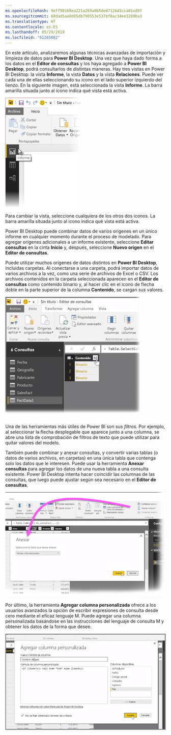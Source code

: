 ```yaml
---
ms.openlocfilehash: 9eff90168ea221a269a8b5ded712645cca01cd9f
ms.sourcegitcommit: 60dad5aa0d85db790553e537bf8ac34ee3289ba3
ms.translationtype: HT
ms.contentlocale: es-ES
ms.lasthandoff: 05/29/2019
ms.locfileid: "61265082"
---
```

En este artículo, analizaremos algunas técnicas avanzadas de importación y limpieza de datos para **Power BI Desktop**. Una vez que haya dado forma a los datos en el **Editor de consultas** y los haya agregado a **Power BI Desktop**, podrá consultarlos de distintas maneras. Hay tres vistas en Power BI Desktop: la vista **Informe**, la vista **Datos** y la vista **Relaciones**. Puede ver cada una de ellas seleccionando su icono en el lado superior izquierdo del lienzo. En la siguiente imagen, está seleccionada la vista **Informe**. La barra amarilla situada junto al icono indica qué vista está activa.

![](media/1-4-advanced-data-sources-and-transformation/1-4_1.png)

Para cambiar la vista, seleccione cualquiera de los otros dos iconos. La barra amarilla situada junto al icono indica qué vista está activa.

Power BI Desktop puede combinar datos de varios orígenes en un único informe en cualquier momento durante el proceso de modelado. Para agregar orígenes adicionales a un informe existente, seleccione **Editar consultas** en la cinta **Inicio** y, después, seleccione **Nuevo origen** en el **Editor de consultas**.

Puede utilizar muchos orígenes de datos distintos en **Power BI Desktop**, incluidas carpetas. Al conectarse a una carpeta, podrá importar datos de varios archivos a la vez, como una serie de archivos de Excel o CSV. Los archivos contenidos en la carpeta seleccionada aparecen en el **Editor de consultas** como contenido binario y, al hacer clic en el icono de flecha doble en la parte superior de la columna **Contenido**, se cargan sus valores.

![](media/1-4-advanced-data-sources-and-transformation/1-4_2.png)

Una de las herramientas más útiles de Power BI son sus *filtros*. Por ejemplo, al seleccionar la flecha desplegable que aparece junto a una columna, se abre una lista de comprobación de filtros de texto que puede utilizar para quitar valores del modelo.

También puede combinar y anexar consultas, y convertir varias tablas (o datos de varios archivos, en carpetas) en una única tabla que contenga solo los datos que le interesen. Puede usar la herramienta **Anexar consultas** para agregar los datos de una nueva tabla a una consulta existente. Power BI Desktop intenta hacer coincidir las columnas de las consultas, que luego puede ajustar según sea necesario en el **Editor de consultas**.

![](media/1-4-advanced-data-sources-and-transformation/1-4_3.png)

Por último, la herramienta **Agregar columna personalizada** ofrece a los usuarios avanzados la opción de escribir expresiones de consulta desde cero mediante el eficaz lenguaje M. Puede agregar una columna personalizada basándose en las instrucciones del lenguaje de consulta M y obtener los datos de la forma que desee.

![](media/1-4-advanced-data-sources-and-transformation/1-4_4.png)

